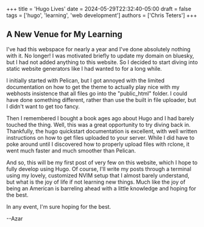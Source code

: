 +++
title = 'Hugo Lives'
date = 2024-05-29T22:32:40-05:00
draft = false
tags = ['hugo', 'learning', 'web development']
authors = ['Chris Teters']
+++

## A New Venue for My Learning

I've had this webspace for nearly a year and I've done absolutely nothing with it. No longer! I was motivated briefly to update my domain on bluesky, but I had not added anything to this website. So I decided to start diving into static website generators like I had wanted to for a long while. 

I initially started with Pelican, but I got annoyed with the limited documentation on how to get the theme to actually play nice with my webhosts insistence that all files go into the "public_html" folder. I could have done something different, rather than use the built in file uploader, but I didn't want to get too fancy.

Then I remembered I bought a book ages ago about Hugo and I had barely touched the thing. Well, this was a great opportunity to try diving back in. Thankfully, the hugo quickstart documentation is excellent, with well written instructions on how to get files uploaded to your server. While I did have to poke around until I discovered how to properly upload files with rclone, it went much faster and much smoother than Pelican. 

And so, this will be my first post of very few on this website, which I hope to fully develop using Hugo. Of course, I'll write my posts through a terminal using my lovely, customized NVIM setup that I almost barely understand, but what is the joy of life if not learning new things. Much like the joy of being an American is barreling ahead with a little knowledge and hoping for the best. 

In any event, I'm sure hoping for the best. 

--Azar
